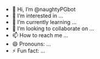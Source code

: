 - 👋 Hi, I’m @naughtyPGbot
- 👀 I’m interested in ...
- 🌱 I’m currently learning ...
- 💞️ I’m looking to collaborate on ...
- 📫 How to reach me ...
- 😄 Pronouns: ...
- ⚡ Fun fact: ...

<!---
naughtyPGbot/naughtyPGbot is a ✨ special ✨ repository because its `README.md` (this file) appears on your GitHub profile.
You can click the Preview link to take a look at your changes.
--->
